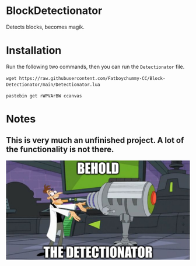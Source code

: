 # BlockDetectionator
Detects blocks, becomes magik.


# Installation
Run the following two commands, then you can run the `Detectionator` file.

`wget https://raw.githubusercontent.com/Fatboychummy-CC/Block-Detectionator/main/Detectionator.lua`

`pastebin get rWPVArBW ccanvas`

# Notes
This is very much an unfinished project. A lot of the functionality is not there.
--
![Le detectionator](./.resources/detectionator.png)
